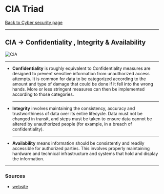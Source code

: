 # CIA Triad
[Back to Cyber security page](./index.md)

---

## CIA -> Confidentiality , Integrity & Availability

![CIA](https://www.ibm.com/blogs/cloud-computing/wp-content/uploads/2018/01/TRIAD.png)

---

-   **Confidentiality** is roughly equivalent to Confidentiality measures are designed to prevent sensitive information from unauthorized access attempts. It is common for data to be categorized according to the amount and type of damage that could be done if it fell into the wrong hands. More or less stringent measures can then be implemented according to those categories.
	- --
-   **Integrity** involves maintaining the consistency, accuracy and trustworthiness of data over its entire lifecycle. Data must not be changed in transit, and steps must be taken to ensure data cannot be altered by unauthorized people (for example, in a breach of confidentiality).
	- --
-   **Availability** means information should be consistently and readily accessible for authorized parties. This involves properly maintaining hardware and technical infrastructure and systems that hold and display the information.

---

### Sources
- [website](https://whatis.techtarget.com/definition/Confidentiality-integrity-and-availability-CIA)